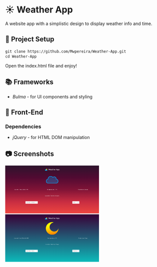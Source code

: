 # ☀ Weather App

A website app with a simplistic design to display weather info and time.

## 📐 Project Setup

```
git clone https://github.com/Mwpereira/Weather-App.git
cd Weather-App
```

Open the index.html file and enjoy!

## 📚 Frameworks

-   _Bulma_ - for UI components and styling

## 🎨 Front-End

### Dependencies

-   _jQuery_ - for HTML DOM manipulation

## 📷 Screenshots

<img src="/public/screenshots/image0.PNG" width="300x50">
<img src="/public/screenshots/image1.PNG" width="300x50">
